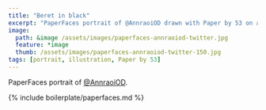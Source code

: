 ```yaml
---
title: "Beret in black"
excerpt: "PaperFaces portrait of @AnnraoiOD drawn with Paper by 53 on an iPad."
image: 
  path: &image /assets/images/paperfaces-annraoiod-twitter.jpg 
  feature: *image
  thumb: /assets/images/paperfaces-annraoiod-twitter-150.jpg
tags: [portrait, illustration, Paper by 53]
---
```


PaperFaces portrait of [@AnnraoiOD](http://twitter.com/AnnraoiOD).

{% include boilerplate/paperfaces.md %}
